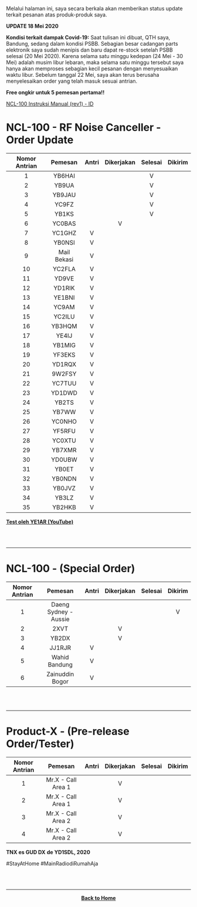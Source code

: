 Melalui halaman ini, saya secara berkala akan memberikan status update terkait pesanan atas produk-produk saya.

**UPDATE 18 Mei 2020**

**Kondisi terkait dampak Covid-19:**
Saat tulisan ini dibuat, QTH saya, Bandung, sedang dalam kondisi PSBB. Sebagian besar cadangan parts elektronik saya sudah menipis dan baru dapat re-stock setelah PSBB selesai (20 Mei 2020). Karena selama satu minggu kedepan (24 Mei - 30 Mei) adalah musim libur lebaran, maka selama satu minggu tersebut saya hanya akan memproses sebagian kecil pesanan dengan menyesuaikan waktu libur. Sebelum tanggal 22 Mei, saya akan terus berusaha menyelesaikan order yang telah masuk sesuai antrian.

**Free ongkir untuk 5 pemesan pertama!!**

[NCL-100 Instruksi Manual (rev1) - ID](./NCL-100_Manual_rev1_ID.pdf)

# NCL-100 - RF Noise Canceller - Order Update
|**Nomor Antrian**|**Pemesan**|**Antri**|**Dikerjakan**|**Selesai**|**Dikirim**|
|:---------------:|:---------:|:-------:|:------------:|:---------:|:---------:|
|1            |YB6HAI |      |          |   V   |       |
|2            |YB9UA  |      |          |   V   |       |
|3            |YB9JAU |      |          |   V   |       |
|4            |YC9FZ  |      |          |   V   |       |
|5            |YB1KS  |      |          |   V   |       |
|6            |YC0BAS |      |    V     |       |       |
|7            |YC1GHZ |  V   |          |       |       |
|8            |YB0NSI |  V   |          |       |       |
|9            |Mail Bekasi |  V  |          |       |       |
|10           |YC2FLA |  V  |          |       |       |
|11           |YD9VE  |  V  |          |       |       |
|12           |YD1RIK |  V  |          |       |       |
|13           |YE1BNI |  V  |          |       |       |
|14           |YC9AM  |  V  |          |       |       |
|15           |YC2ILU |  V  |          |       |       |
|16           |YB3HQM |  V  |          |       |       |
|17           |YE4IJ  |  V  |          |       |       |
|18           |YB1MIG |  V  |          |       |       |
|19           |YF3EKS |  V  |          |       |       |
|20           |YD1RQX |  V  |          |       |       |
|21           |9W2FSY |  V  |          |       |       |
|22           |YC7TUU |  V  |          |       |       |
|23           |YD1DWD |  V  |          |       |       |
|24           |YB2TS  |  V  |          |       |       |
|25           |YB7WW  |  V  |          |       |       |
|26           |YC0NHO |  V  |          |       |       |
|27           |YF5RFU |  V  |          |       |       |
|28           |YC0XTU |  V  |          |       |       |
|29           |YB7XMR |  V  |          |       |       |
|30           |YD0UBW |  V  |          |       |       |
|31           |YB0ET  |  V  |          |       |       |
|32           |YB0NDN |  V  |          |       |       |
|33           |YB0JVZ |  V  |          |       |       |
|34           |YB3LZ  |  V  |          |       |       |
|35           |YB2HKB |  V  |          |       |       |

<a href="https://www.youtube.com/watch?v=0mTeQIkwuYI"> <b>Test oleh YE1AR (YouTube)</b> </a>

<br><br>
****

# NCL-100 - (Special Order)
|**Nomor Antrian**|**Pemesan**|**Antri**|**Dikerjakan**|**Selesai**|**Dikirim**|
|:---------------:|:---------:|:-------:|:------------:|:---------:|:---------:|
|1            |Daeng Sydney - Aussie   |     |         |       |   V   |
|2            |2XVT   |     |    V     |       |       |
|3            |YB2DX  |     |    V     |       |       |
|4            |JJ1RJR |  V  |          |       |       |
|5            |Wahid Bandung  |  V  |          |       |       |
|6            |Zainuddin Bogor  |  V  |          |       |       |

<br><br>
****

# Product-X - (Pre-release Order/Tester)
|**Nomor Antrian**|**Pemesan**|**Antri**|**Dikerjakan**|**Selesai**|**Dikirim**|
|:---------------:|:---------:|:-------:|:------------:|:---------:|:---------:|
|1            |Mr.X - Call Area 1   |     |    V     |       |       |
|2            |Mr.X - Call Area 1   |     |    V     |       |       |
|3            |Mr.X - Call Area 2   |     |    V     |       |       |
|4            |Mr.X - Call Area 2   |     |    V     |       |       |


**TNX es GUD DX**
**de YD1SDL, 2020**

#StayAtHome #MainRadiodiRumahAja

<br><br>
****
<p align="center">
  <a href="https://handiko.github.io/MyBlog/"> <b>Back to Home</b> </a>
  <br>
</p>

